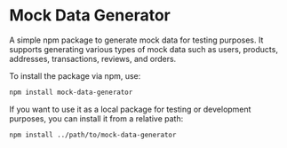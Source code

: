 
# Mock Data Generator

A simple npm package to generate mock data for testing purposes. It supports generating various types of mock data such as users, products, addresses, transactions, reviews, and orders.

To install the package via npm, use:

```sh
npm install mock-data-generator
```

If you want to use it as a local package for testing or development purposes, you can install it from a relative path:

```sh
npm install ../path/to/mock-data-generator
